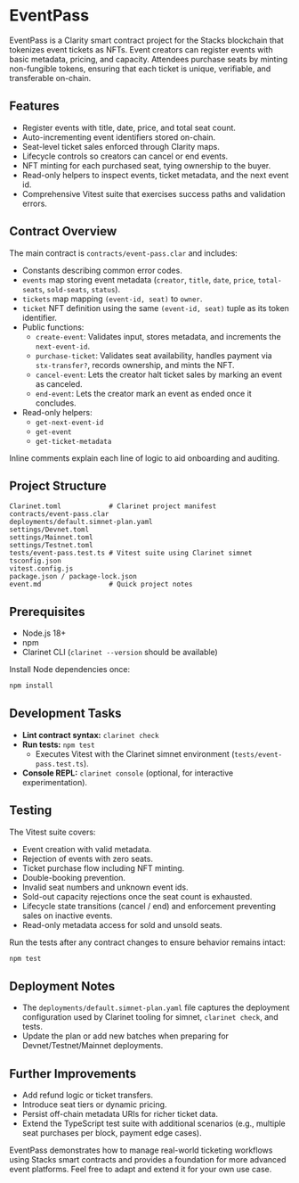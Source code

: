 # EventPass

EventPass is a Clarity smart contract project for the Stacks blockchain that tokenizes event tickets as NFTs. Event creators can register events with basic metadata, pricing, and capacity. Attendees purchase seats by minting non-fungible tokens, ensuring that each ticket is unique, verifiable, and transferable on-chain.

## Features
- Register events with title, date, price, and total seat count.
- Auto-incrementing event identifiers stored on-chain.
- Seat-level ticket sales enforced through Clarity maps.
- Lifecycle controls so creators can cancel or end events.
- NFT minting for each purchased seat, tying ownership to the buyer.
- Read-only helpers to inspect events, ticket metadata, and the next event id.
- Comprehensive Vitest suite that exercises success paths and validation errors.

## Contract Overview
The main contract is `contracts/event-pass.clar` and includes:
- Constants describing common error codes.
- `events` map storing event metadata (`creator`, `title`, `date`, `price`, `total-seats`, `sold-seats`, `status`).
- `tickets` map mapping `(event-id, seat)` to `owner`.
- `ticket` NFT definition using the same `(event-id, seat)` tuple as its token identifier.
- Public functions:
  - `create-event`: Validates input, stores metadata, and increments the `next-event-id`.
  - `purchase-ticket`: Validates seat availability, handles payment via `stx-transfer?`, records ownership, and mints the NFT.
  - `cancel-event`: Lets the creator halt ticket sales by marking an event as canceled.
  - `end-event`: Lets the creator mark an event as ended once it concludes.
- Read-only helpers:
  - `get-next-event-id`
  - `get-event`
  - `get-ticket-metadata`

Inline comments explain each line of logic to aid onboarding and auditing.

## Project Structure
```
Clarinet.toml            # Clarinet project manifest
contracts/event-pass.clar
deployments/default.simnet-plan.yaml
settings/Devnet.toml
settings/Mainnet.toml
settings/Testnet.toml
tests/event-pass.test.ts # Vitest suite using Clarinet simnet
tsconfig.json
vitest.config.js
package.json / package-lock.json
event.md                 # Quick project notes
```

## Prerequisites
- Node.js 18+
- npm
- Clarinet CLI (`clarinet --version` should be available)

Install Node dependencies once:
```bash
npm install
```

## Development Tasks
- **Lint contract syntax:** `clarinet check`
- **Run tests:** `npm test`
  - Executes Vitest with the Clarinet simnet environment (`tests/event-pass.test.ts`).
- **Console REPL:** `clarinet console` (optional, for interactive experimentation).

## Testing
The Vitest suite covers:
- Event creation with valid metadata.
- Rejection of events with zero seats.
- Ticket purchase flow including NFT minting.
- Double-booking prevention.
- Invalid seat numbers and unknown event ids.
- Sold-out capacity rejections once the seat count is exhausted.
- Lifecycle state transitions (cancel / end) and enforcement preventing sales on inactive events.
- Read-only metadata access for sold and unsold seats.

Run the tests after any contract changes to ensure behavior remains intact:
```bash
npm test
```

## Deployment Notes
- The `deployments/default.simnet-plan.yaml` file captures the deployment configuration used by Clarinet tooling for simnet, `clarinet check`, and tests.
- Update the plan or add new batches when preparing for Devnet/Testnet/Mainnet deployments.

## Further Improvements
- Add refund logic or ticket transfers.
- Introduce seat tiers or dynamic pricing.
- Persist off-chain metadata URIs for richer ticket data.
- Extend the TypeScript test suite with additional scenarios (e.g., multiple seat purchases per block, payment edge cases).

EventPass demonstrates how to manage real-world ticketing workflows using Stacks smart contracts and provides a foundation for more advanced event platforms. Feel free to adapt and extend it for your own use case.
